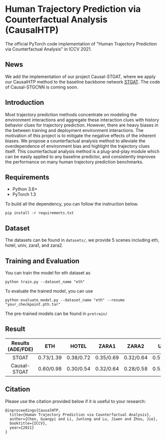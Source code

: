 # Human Trajectory Prediction via Counterfactual Analysis (CausalHTP)
The official PyTorch code implementation of "Human Trajectory Prediction via Counterfactual Analysis" in ICCV 2021.

## News
We add the implementation of our project Causal-STGAT, where we apply our CausalHTP method to the baseline backbone network [STGAT](https://github.com/huang-xx/STGAT). The code of Causal-STGCNN is coming soon.

## Introduction

Most trajectory prediction methods concentrate on modeling the environment interactions and aggregate these interaction clues
with history behavior clues for trajectory prediction. However, there are heavy biases in the between training and deployment environment interactions. The motivation of this project is to mitigate the negative effects of the inherent biases. We propose a
counterfactual analysis method to alleviate the overdependence of environment bias and highlight the trajectory clues itself. This counterfactual analysis method is a plug-and-play module which can be easily applied to any baseline predictor, and consistently improves the performance on many human trajectory prediction benchmarks.


## Requirements
- Python 3.6+
- PyTorch 1.3

To build all the dependency, you can follow the instruction below.
```
pip install -r requirements.txt
```


## Dataset

The datasets can be found in `datasets/`, we provide 5 scenes including eth, hotel, univ, zara1, and zara2.

## Training and Evaluation

You can train the model for eth dataset as 
```
python train.py --dataset_name "eth"
```

To evaluate the trained model, you can use
```
python evaluate_model.py --dataset_name "eth" --resume "your_checkpoint.pth.tar"
```
The pre-trained models can be found in `pretrain/`

## Result

| Results (ADE/FDE) | ETH   | HOTEL | ZARA1 | ZARA2 | UNIV | AVG |
| :------------: | :---: | :---: | :---: | :---: | :---: | :---: |
| STGAT          | 0.73/1.39 | 0.38/0.72 | 0.35/0.69 | 0.32/0.64 | 0.57/1.22 | 0.47/0.93 |
| Causal-STGAT   | 0.60/0.98 | 0.30/0.54 | 0.32/0.64 | 0.28/0.58 | 0.52/1.10 | 0.40/0.77 |

## Citation

Please use the citation provided below if it is useful to your research:

```
@inproceedings{CausalHTP,
  title={Human Trajectory Prediction via Counterfactual Analysis},
  author={Chen, Guangyi and Li, Junlong and Lu, Jiwen and Zhou, Jie},
  booktitle={ICCV},
  year={2021}
}
```